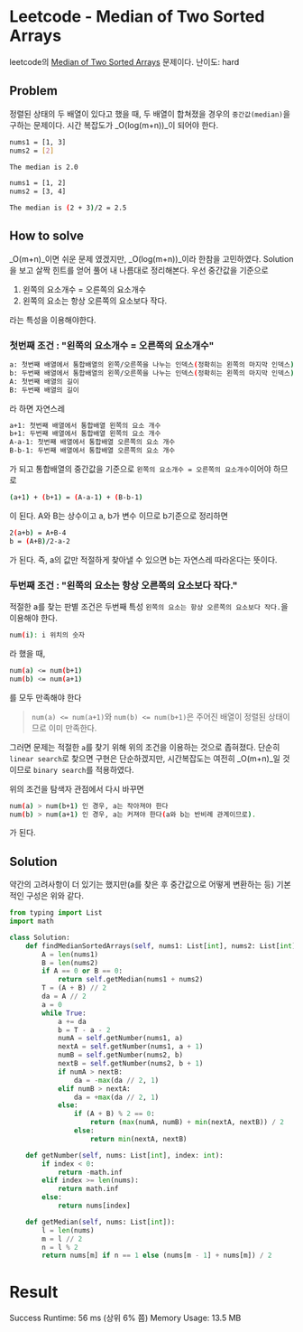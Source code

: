 # Leetcode - Median of Two Sorted Arrays
leetcode의 [Median of Two Sorted Arrays](https://leetcode.com/problems/median-of-two-sorted-arrays) 문제이다.
난이도: hard

## Problem
정렬된 상태의 두 배열이 있다고 했을 때, 두 배열이 합쳐졌을 경우의 `중간값(median)`을 구하는 문제이다.
시간 복잡도가 _O(log(m+n))_이 되어야 한다.

```sh
nums1 = [1, 3]
nums2 = [2]

The median is 2.0
```
```sh
nums1 = [1, 2]
nums2 = [3, 4]

The median is (2 + 3)/2 = 2.5
```

## How to solve
_O(m+n)_이면 쉬운 문제 였겠지만, _O(log(m+n))_이라 한참을 고민하였다.
Solution을 보고 살짝 힌트를 얻어 풀어 내 나름대로 정리해본다.
우선 중간값을 기준으로 

1. 왼쪽의 요소개수 = 오른쪽의 요소개수
1. 왼쪽의 요소는 항상 오른쪽의 요소보다 작다.

라는 특성을 이용해야한다.

### 첫번째 조건 : "왼쪽의 요소개수 = 오른쪽의 요소개수"

```sh
a: 첫번째 배열에서 통합배열의 왼쪽/오른쪽을 나누는 인덱스(정확히는 왼쪽의 마지막 인덱스)
b: 두번째 배열에서 통합배열의 왼쪽/오른쪽을 나누는 인덱스(정확히는 왼쪽의 마지막 인덱스)
A: 첫번째 배열의 길이
B: 두번째 배열의 길이
```

라 하면 자연스레

```sh
a+1: 첫번째 배열에서 통합배열 왼쪽의 요소 개수
b+1: 두번째 배열에서 통합배열 왼쪽의 요소 개수
A-a-1: 첫번째 배열에서 통합배열 오른쪽의 요소 개수
B-b-1: 두번째 배열에서 통합배열 오른쪽의 요소 개수
```

가 되고 통합배열의 중간값을 기준으로 `왼쪽의 요소개수 = 오른쪽의 요소개수`이어야 하므로

```sh
(a+1) + (b+1) = (A-a-1) + (B-b-1)
```

이 된다. A와 B는 상수이고 a, b가 변수 이므로 b기준으로 정리하면

```sh
2(a+b) = A+B-4
b = (A+B)/2-a-2
```

가 된다. 즉, a의 값만 적절하게 찾아낼 수 있으면 b는 자연스레 따라온다는 뜻이다.

### 두번째 조건 : "왼쪽의 요소는 항상 오른쪽의 요소보다 작다."
적절한 a를 찾는 판별 조건은 두번째 특성 `왼쪽의 요소는 항상 오른쪽의 요소보다 작다.`을 이용해야 한다.

```sh
num(i): i 위치의 숫자
```
라 했을 때,

```sh
num(a) <= num(b+1)
num(b) <= num(a+1)
```
를 모두 만족해야 한다

> `num(a) <= num(a+1)`와 `num(b) <= num(b+1)`은 주어진 배열이 정렬된 상태이므로 이미 만족한다.

그러면 문제는 적절한 `a`를 찾기 위해 위의 조건을 이용하는 것으로 좁혀졌다. 단순히 `linear search`로 찾으면 구현은 단순하겠지만, 시간복잡도는 여전히 _O(m+n)_일 것이므로 `binary search`를 적용하였다.

위의 조건을 탐색자 관점에서 다시 바꾸면

```sh
num(a) > num(b+1) 인 경우, a는 작아져야 한다
num(b) > num(a+1) 인 경우, a는 커져야 한다(a와 b는 반비례 관계이므로).
```

가 된다.

## Solution
약간의 고려사항이 더 있기는 했지만(a를 찾은 후 중간값으로 어떻게 변환하는 등) 기본적인 구성은 위와 같다.

```py
from typing import List
import math

class Solution:
    def findMedianSortedArrays(self, nums1: List[int], nums2: List[int]) -> float:
        A = len(nums1)
        B = len(nums2)
        if A == 0 or B == 0:
            return self.getMedian(nums1 + nums2)
        T = (A + B) // 2
        da = A // 2
        a = 0
        while True:
            a += da
            b = T - a - 2
            numA = self.getNumber(nums1, a)
            nextA = self.getNumber(nums1, a + 1)
            numB = self.getNumber(nums2, b)
            nextB = self.getNumber(nums2, b + 1)
            if numA > nextB:
                da = -max(da // 2, 1)
            elif numB > nextA:
                da = +max(da // 2, 1)
            else:
                if (A + B) % 2 == 0:
                    return (max(numA, numB) + min(nextA, nextB)) / 2
                else:
                    return min(nextA, nextB)

    def getNumber(self, nums: List[int], index: int):
        if index < 0:
            return -math.inf
        elif index >= len(nums):
            return math.inf
        else:
            return nums[index]

    def getMedian(self, nums: List[int]):
        l = len(nums)
        m = l // 2
        n = l % 2
        return nums[m] if n == 1 else (nums[m - 1] + nums[m]) / 2
```

# Result
Success
Runtime: 56 ms (상위 6% 쯤)
Memory Usage: 13.5 MB